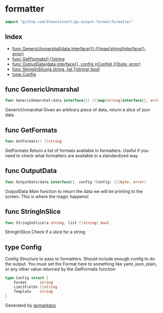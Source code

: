<!-- Code generated by gomarkdoc. DO NOT EDIT -->

# formatter

```go
import "github.com/drewstinnett/go-output-format/formatter"
```

## Index

- [func GenericUnmarshal(data interface{}) ([]map[string]interface{}, error)](<#func-genericunmarshal>)
- [func GetFormats() []string](<#func-getformats>)
- [func OutputData(data interface{}, config *Config) ([]byte, error)](<#func-outputdata>)
- [func StringInSlice(a string, list []string) bool](<#func-stringinslice>)
- [type Config](<#type-config>)


## func GenericUnmarshal

```go
func GenericUnmarshal(data interface{}) ([]map[string]interface{}, error)
```

GenericUnmarshal Given an arbitrary piece of data\, return a slice of json data

## func GetFormats

```go
func GetFormats() []string
```

GetFormats Return a list of formats available in formatters\. Useful if you need to check what formatters are available in a standardized way

## func OutputData

```go
func OutputData(data interface{}, config *Config) ([]byte, error)
```

OutputData Main function to return the data we will be printing to the screen\. This is where the magic happens\!

## func StringInSlice

```go
func StringInSlice(a string, list []string) bool
```

StringInSlice Check if a slice for a string

## type Config

Config Structure to pass to formatters\.  Should include enough config to do the output\. You must set the Format here to something like yaml\, json\, plain\, or any other value returned by the GetFormats function

```go
type Config struct {
    Format      string
    LimitFields []string
    Template    string
}
```



Generated by [gomarkdoc](<https://github.com/princjef/gomarkdoc>)
